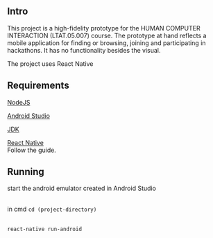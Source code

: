 ## Intro

This project is a high-fidelity prototype for the HUMAN COMPUTER INTERACTION (LTAT.05.007) course. The prototype at hand reflects a mobile application for finding or browsing, joining and participating in hackathons. It has no functionality besides the visual.

The project uses React Native


## Requirements

[NodeJS](https://nodejs.org/en/download/)

[Android Studio](https://developer.android.com/studio/index.html)

[JDK](https://www.oracle.com/technetwork/java/javase/downloads/jdk8-downloads-2133151.html)

[React Native](https://facebook.github.io/react-native/docs/getting-started)
<br />Follow the guide.


## Running

start the android emulator created in Android Studio<br /><br />

in cmd `cd (project-directory)`<br /><br />

`react-native run-android`<br /><br />
